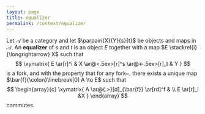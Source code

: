 ```yaml
---
layout: page
title: equalizer
permalink: /context/equalizer
---
```

Let $\mathscr{A}$ be a category and let $\parpairi{X}{Y}{s}{t}$ be objects and maps in $\mathscr{A}$.  An **equalizer**    of $s$ and $t$ is an object $E$ together with a map $E \stackrel{i}{\longrightarrow} X$ such that $$ \xymatrix{ E \ar[r]^i   & X \ar@<.5ex>[r]^s \ar@<-.5ex>[r]_t    & Y } $$ is a fork, and with the property that for any fork~, there exists a unique map $\bar{f}{\colon}\linebreak[0] A \to E$ such that   $$          \begin{array}{c} \xymatrix{ A \ar@{.>}[d]_{\bar{f}} \ar[rd]^f    &       \\ E \ar[r]_i                      &X } \end{array} $$   commutes.

